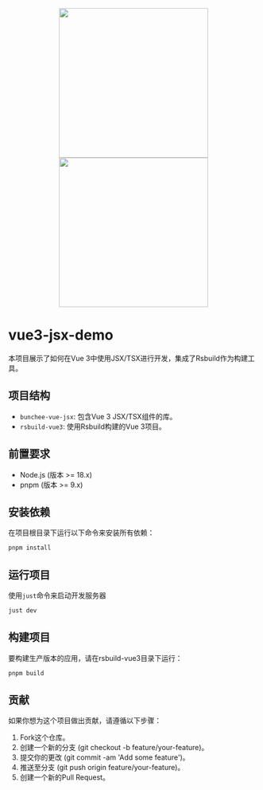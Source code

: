 <div align="center">
    <img src="https://vuejs.org/logo.svg" height="300" />
 <img src="https://assets.rspack.dev/rsbuild/rsbuild-logo.svg" height="300" />
</div>

# vue3-jsx-demo

本项目展示了如何在Vue 3中使用JSX/TSX进行开发，集成了Rsbuild作为构建工具。

## 项目结构
- `bunchee-vue-jsx`: 包含Vue 3 JSX/TSX组件的库。
- `rsbuild-vue3`: 使用Rsbuild构建的Vue 3项目。

## 前置要求
- Node.js (版本 >= 18.x)
- pnpm (版本 >= 9.x)

## 安装依赖
在项目根目录下运行以下命令来安装所有依赖：

```bash
pnpm install
```

## 运行项目

使用`just`命令来启动开发服务器

```bash
just dev
```

## 构建项目

要构建生产版本的应用，请在rsbuild-vue3目录下运行：

```bash
pnpm build
```

## 贡献

如果你想为这个项目做出贡献，请遵循以下步骤：

1. Fork这个仓库。
2. 创建一个新的分支 (git checkout -b feature/your-feature)。
3. 提交你的更改 (git commit -am 'Add some feature')。
4. 推送至分支 (git push origin feature/your-feature)。
5. 创建一个新的Pull Request。